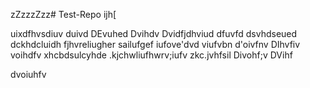 zZzzzZzz# Test-Repo
ijh[

uixdfhvsdiuv
duivd
DEvuhed
Dvihdv
Dvidfjdhviud
dfuvfd
dsvhdseued
dckhdcluidh
fjhvreliugher
sailufgef
iufove'dvd
viufvbn
d'oivfnv
DIhvfiv
voihdfv
xhcbdsulcyhde
.kjchwliufhwrv;iufv
zkc.jvhfsil
Divohf;v
DVihf

dvoiuhfv

